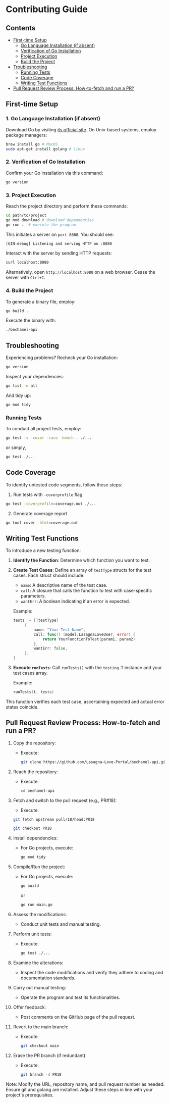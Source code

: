 # Contributing Guide


## Contents

- [First-time Setup](#first-time-setup)
   - [Go Language Installation (if absent)](#1-go-language-installation-if-absent)
   - [Verification of Go Installation](#2-verification-of-go-installation)
   - [Project Execution](#3-project-execution)
   - [Build the Project](#4-build-the-project)
- [Troubleshooting](#troubleshooting)
   - [Running Tests](#running-tests)
   - [Code Coverage](#code-coverage)
   - [Writing Test Functions](#writing-test-functions)
- [Pull Request Review Process: How-to-fetch and run a PR?](#pull-request-review-process)


## First-time Setup

### 1. Go Language Installation (if absent)

Download Go by visiting [its official site](https://golang.org/dl/). On Unix-based systems, employ package managers:

```bash
brew install go # MacOS
sudo apt-get install golang # Linux
```

### 2. Verification of Go Installation

Confirm your Go installation via this command:

```bash
go version
```

### 3. Project Execution

Reach the project directory and perform these commands:

```bash
cd path/to/project
go mod download # download dependencies
go run .  # execute the program
```

This initiates a server on `port 8080`. You should see:

```bash
[GIN-debug] Listening and serving HTTP on :8080
```

Interact with the server by sending HTTP requests:

```bash
curl localhost:8080
```

Alternatively, open `http://localhost:8080` on a web browser. Cease the server with `Ctrl+C`.

### 4. Build the Project

To generate a binary file, employ:

```bash
go build .
```

Execute the binary with:

```bash
./bechamel-api
```

## Troubleshooting

Experiencing problems? Recheck your Go installation:

```bash
go version
```

Inspect your dependencies:

```bash
go list -m all
```

And tidy up:

```bash
go mod tidy
```

### Running Tests

To conduct all project tests, employ:

```bash
go test -v -cover -race -bench . ./...
```

or simply,

```bash
go test ./...
```

## Code Coverage

To identify untested code segments, follow these steps:

1. Run tests with `-coverprofile` flag

```bash
go test -coverprofile=coverage.out ./...
```

2. Generate coverage report

```bash
go tool cover -html=coverage.out
```

## Writing Test Functions

To introduce a new testing function:

1. **Identify the Function**: Determine which function you want to test. 

2. **Create Test Cases**: Define an array of `testType` structs for the test cases. Each struct should include:

    - `name`: A descriptive name of the test case.
    - `call`: A closure that calls the function to test with case-specific parameters.
    - `wantErr`: A boolean indicating if an error is expected.

   Example:
   ```go
   tests := []testType{
		{
			name: "Your Test Name",
			call: func() (model.LasagnaLoveUser, error) {
				return YourFunctionToTest(param1, param2)
			},
			wantErr: false,
		},
   }
   ```

3. **Execute `runTests`**: Call `runTests()` with the `testing.T` instance and your test cases array.

   Example:
   ```go
   runTests(t, tests)
   ```

This function verifies each test case, ascertaining expected and actual error states coincide.

## Pull Request Review Process: How-to-fetch and run a PR?

1. Copy the repository:
   - Execute:
     ```bash
     git clone https://github.com/Lasagna-Love-Portal/bechamel-api.git
     ```

2. Reach the repository:
   - Execute:
     ```bash
     cd bechamel-api
     ```

3. Fetch and switch to the pull request (e.g., PR#18):
   - Execute:
    ```bash
    git fetch upstream pull/18/head:PR18
    ```
    ```bash
    git checkout PR18
    ```

4. Install dependencies:


   - For Go projects, execute:
     ```bash
     go mod tidy
     ```

5. Compile/Run the project:
   - For Go projects, execute:
     ```bash
     go build
     ```
     or
     ```bash
     go run main.go
     ```

6. Assess the modifications:
   - Conduct unit tests and manual testing.

7. Perform unit tests:
   - Execute:
     ```bash
     go test ./...
     ```

8. Examine the alterations:
   - Inspect the code modifications and verify they adhere to coding and documentation standards.

9. Carry out manual testing:
   - Operate the program and test its functionalities.

10. Offer feedback:
    - Post comments on the GitHub page of the pull request.

11. Revert to the main branch:
    - Execute:
      ```bash
      git checkout main
      ```

12. Erase the PR branch (if redundant):
    - Execute:
      ```bash
      git branch -d PR18
      ```

Note: Modify the URL, repository name, and pull request number as needed. Ensure git and golang are installed. Adjust these steps in line with your project's prerequisites.